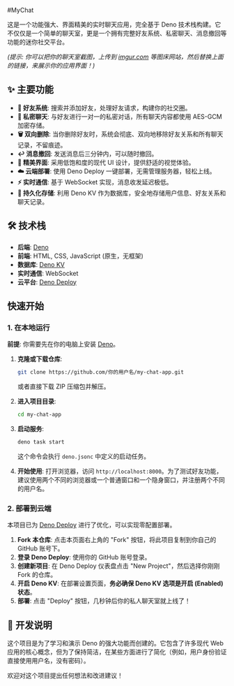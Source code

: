 #MyChat

这是一个功能强大、界面精美的实时聊天应用，完全基于 Deno 技术栈构建。它不仅仅是一个简单的聊天室，更是一个拥有完整好友系统、私密聊天、消息撤回等功能的迷你社交平台。

  
*(提示: 你可以把你的聊天室截图，上传到 [imgur.com](https://imgur.com/) 等图床网站，然后替换上面的链接，来展示你的应用界面！)*

## ✨ 主要功能

*   **👥 好友系统**: 搜索并添加好友，处理好友请求，构建你的社交圈。
*   **🤫 私密聊天**: 与好友进行一对一的私密对话，所有聊天内容都使用 AES-GCM 加密存储。
*   **🗑️ 双向删除**: 当你删除好友时，系统会彻底、双向地移除好友关系和所有聊天记录，不留痕迹。
*   **↩️ 消息撤回**: 发送消息后三分钟内，可以随时撤回。
*   **🎨 精美界面**: 采用低饱和度的现代 UI 设计，提供舒适的视觉体验。
*   **☁️ 云端部署**: 使用 Deno Deploy 一键部署，无需管理服务器，轻松上线。
*   **⚡️ 实时通信**: 基于 WebSocket 实现，消息收发延迟极低。
*   **💾 持久化存储**: 利用 Deno KV 作为数据库，安全地存储用户信息、好友关系和聊天记录。

## 🛠️ 技术栈

*   **后端**: [Deno](https://deno.com/)
*   **前端**: HTML, CSS, JavaScript (原生，无框架)
*   **数据库**: [Deno KV](https://deno.com/kv)
*   **实时通信**: WebSocket
*   **云平台**: [Deno Deploy](https://deno.com/deploy)

## 快速开始

### 1. 在本地运行

**前提**: 你需要先在你的电脑上安装 [Deno](https://deno.com/manual@v1.42.1/getting_started/installation)。

1.  **克隆或下载仓库**:
    ```bash
    git clone https://github.com/你的用户名/my-chat-app.git
    ```
    或者直接下载 ZIP 压缩包并解压。

2.  **进入项目目录**:
    ```bash
    cd my-chat-app
    ```

3.  **启动服务**:
    ```bash
    deno task start
    ```
    这个命令会执行 `deno.jsonc` 中定义的启动任务。

4.  **开始使用**:
    打开浏览器，访问 `http://localhost:8000`。为了测试好友功能，建议使用两个不同的浏览器或一个普通窗口和一个隐身窗口，并注册两个不同的用户名。

### 2. 部署到云端

本项目已为 [Deno Deploy](https://deno.com/deploy) 进行了优化，可以实现零配置部署。

1.  **Fork 本仓库**: 点击本页面右上角的 "Fork" 按钮，将此项目复制到你自己的 GitHub 账号下。
2.  **登录 Deno Deploy**: 使用你的 GitHub 账号登录。
3.  **创建新项目**: 在 Deno Deploy 仪表盘点击 "New Project"，然后选择你刚刚 Fork 的仓库。
4.  **开启 Deno KV**: 在部署设置页面，**务必确保 Deno KV 选项是开启 (Enabled) 状态**。
5.  **部署**: 点击 "Deploy" 按钮，几秒钟后你的私人聊天室就上线了！

## 📝 开发说明

这个项目是为了学习和演示 Deno 的强大功能而创建的。它包含了许多现代 Web 应用的核心概念，但为了保持简洁，在某些方面进行了简化（例如，用户身份验证直接使用用户名，没有密码）。

欢迎对这个项目提出任何想法和改进建议！
